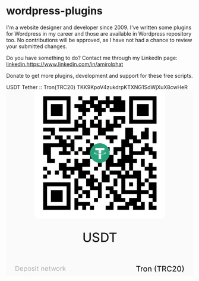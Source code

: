 # wordpress-plugins

I'm a website designer and developer since 2009. I've written some plugins for Wordpress in my career and those are available in Wordpress repository too. No contributions will be approved, as I have not had a chance to review your submitted changes.

Do you have something to do? Contact me through my LinkedIn page:
[linkedin.](https://www.linkedin.com/in/amirolphat)https://www.linkedin.com/in/amirolphat

Donate to get more plugins, development and support for these free scripts.

USDT Tether :: Tron(TRC20)
TKK9KpoV4zukdrpKTXNG1SdWjXuX8cwHeR
![Donate](https://github.com/amirolphat/wordpress-plugins/blob/main/donate.jpg)
